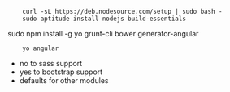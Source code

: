         curl -sL https://deb.nodesource.com/setup | sudo bash -
        sudo aptitude install nodejs build-essentials

sudo npm install -g yo grunt-cli bower generator-angular


        yo angular

- no to sass support
- yes to bootstrap support
- defaults for other modules

